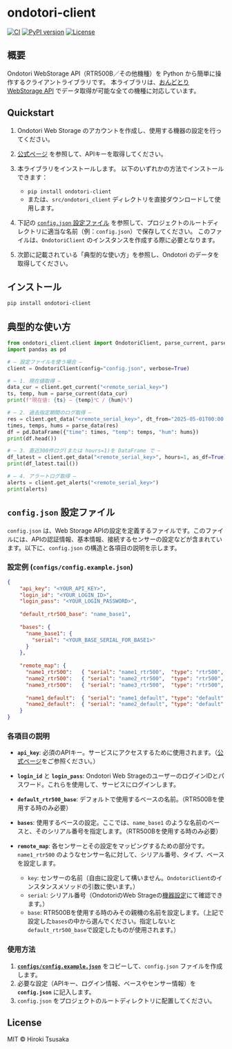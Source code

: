 # ondotori-client

[![CI](https://github.com/1160-hrk/ondotori-client/actions/workflows/ci.yml/badge.svg)](https://github.com/1160-hrk/ondotori-client/actions)
[![PyPI version](https://img.shields.io/pypi/v/ondotori-client.svg)](https://pypi.org/project/ondotori-client/)
[![License](https://img.shields.io/github/license/1160-hrk/ondotori-client.svg)](https://github.com/1160-hrk/ondotori-client/blob/main/LICENSE)

## 概要

Ondotori WebStorage API（RTR500B／その他機種）を Python から簡単に操作するクライアントライブラリです。
本ライブラリは、[おんどとり WebStorage API](https://ondotori.webstorage.jp/docs/api/index.html) でデータ取得が可能な全ての機種に対応しています。

## Quickstart

1. Ondotori Web Storage のアカウントを作成し、使用する機器の設定を行ってください。

2. [公式ページ](https://ondotori.webstorage.jp/docs/api/authentication/auth_apikey.html) を参照して、APIキーを取得してください。

3. 本ライブラリをインストールします。
   以下のいずれかの方法でインストールできます：

   * `pip install ondotori-client`
   * または、`src/ondotori_client` ディレクトリを直接ダウンロードして使用します。

4. 下記の [`config.json` 設定ファイル](https://github.com/1160-hrk/ondotori-client?tab=readme-ov-file#configjson-%E8%A8%AD%E5%AE%9A%E3%83%95%E3%82%A1%E3%82%A4%E3%83%AB) を参照して、プロジェクトのルートディレクトリに適当な名前（例：`config.json`）で保存してください。
   このファイルは、`OndotoriClient` のインスタンスを作成する際に必要となります。

5. 次節に記載されている「典型的な使い方」を参照し、Ondotori のデータを取得してください。

## インストール

```bash
pip install ondotori-client
````

## 典型的な使い方

```python
from ondotori_client.client import OndotoriClient, parse_current, parse_data
import pandas as pd

# — 設定ファイルを使う場合 —
client = OndotoriClient(config="config.json", verbose=True)

# — 1. 現在値取得 —
data_cur = client.get_current("<remote_serial_key>")
ts, temp, hum = parse_current(data_cur)
print(f"現在値: {ts} — {temp}℃ / {hum}%")

# — 2. 過去指定期間のログ取得 —
res = client.get_data("<remote_serial_key>", dt_from="2025-05-01T00:00:00", dt_to="2025-05-02T00:00:00")
times, temps, hums = parse_data(res)
df = pd.DataFrame({"time": times, "temp": temps, "hum": hums})
print(df.head())

# — 3. 直近300件ログ(または hours=1)を DataFrame で —
df_latest = client.get_data("<remote_serial_key>", hours=1, as_df=True)
print(df_latest.tail())

# — 4. アラートログ取得 —
alerts = client.get_alerts("<remote_serial_key>")
print(alerts)

```

## `config.json` 設定ファイル

`config.json` は、Web Storage APIの設定を定義するファイルです。このファイルには、APIの認証情報、基本情報、接続するセンサーの設定などが含まれています。以下に、`config.json` の構造と各項目の説明を示します。

### 設定例 (`configs/config.example.json`)

```json
{
    "api_key": "<YOUR_API_KEY>",
    "login_id": "<YOUR_LOGIN_ID>",
    "login_pass": "<YOUR_LOGIN_PASSWORD>",
  
    "default_rtr500_base": "name_base1",
  
    "bases": {
      "name_base1": {
        "serial": "<YOUR_BASE_SERIAL_FOR_BASE1>"
      }
    },
  
    "remote_map": {
      "name1_rtr500":   { "serial": "name1_rtr500",  "type": "rtr500",  "base": "BASE1" },
      "name2_rtr500":   { "serial": "name2_rtr500",  "type": "rtr500",  "base": "BASE1" },
      "name3_rtr500":   { "serial": "name3_rtr500",  "type": "rtr500",  "base": "BASE1" },
  
      "name1_default":  { "serial": "name1_default", "type": "default" },
      "name2_default":  { "serial": "name2_default", "type": "default" }
    }
}
```

### 各項目の説明

* **`api_key`**: 必須のAPIキー。サービスにアクセスするために使用されます。（[公式ページ](https://ondotori.webstorage.jp/docs/api/authentication/auth_apikey.html)をご参照ください。）

* **`login_id`** と **`login_pass`**: Ondotori Web StrageのユーザーのログインIDとパスワード。これらを使用して、サービスにログインします。

* **`default_rtr500_base`**: デフォルトで使用するベースの名前。（RTR500Bを使用する時のみ必要）

* **`bases`**: 使用するベースの設定。ここでは、`name_base1` のような名前のベースと、そのシリアル番号を指定します。（RTR500Bを使用する時のみ必要）

* **`remote_map`**: 各センサーとその設定をマッピングするための部分です。`name1_rtr500` のようなセンサー名に対して、シリアル番号、タイプ、ベースを設定します。
  * ```key```: センサーの名前（自由に設定して構いません。```OndotoriClient```のインスタンスメソッドの引数に使います。）
  * ```serial```: シリアル番号（OndotoriのWeb Strageの[機器設定](https://ondotori.webstorage.jp/device/)にて確認できます。）
  * ```base```: RTR500Bを使用する時のみその親機の名前を設定します。（上記で設定した```bases```の中から選んでください。指定しないと```default_rtr500_base```で設定したものが使用されます。）

### 使用方法

1. [**`configs/config.example.json`**](configs/config.example.json) をコピーして、`config.json` ファイルを作成します。
2. 必要な設定（APIキー、ログイン情報、ベースやセンサー情報）を **`config.json`** に記入します。
3. `config.json` をプロジェクトのルートディレクトリに配置してください。

## License

MIT © Hiroki Tsusaka
